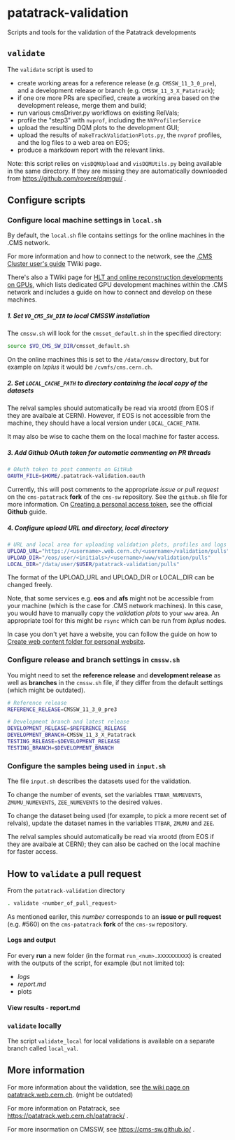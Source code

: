 # patatrack-validation
Scripts and tools for the validation of the Patatrack developments

## `validate`
The `validate` script is used to
  - create working areas for a reference release (e.g. `CMSSW_11_3_0_pre`), and a development release or branch (e.g. `CMSSW_11_3_X_Patatrack`);
  - if one ore more PRs are specified, create a working area based on the development release, merge them and build;
  - run various cmsDriver.py workflows on existing RelVals;
  - profile the "step3" with `nvprof`, including the `NVProfilerService`
  - upload the resulting DQM plots to the development GUI;
  - upload the results of `makeTrackValidationPlots.py`, the `nvprof` profiles, and the log files to a web area on EOS;
  - produce a markdown report with the relevant links.

Note: this script relies on `visDQMUpload` and `visDQMUtils.py` being available in the same directory.
If they are missing they are automatically downloaded from https://github.com/rovere/dqmgui/ .

## Configure scripts

### Configure local machine settings in `local.sh`

By default, the `local.sh` file contains settings for the online machines in the .CMS network.

For more information and how to connect to the network, see the [.CMS Cluster user's guide](https://twiki.cern.ch/twiki/bin/viewauth/CMS/ClusterUsersGuide ".CMS Cluster user's guide") TWiki page.

There's also a TWiki page for [HLT and online reconstruction developments on GPUs](https://twiki.cern.ch/twiki/bin/viewauth/CMS/TriggerDevelopmentWithGPUs "HLT and online reconstruction developments on GPUs"), which lists dedicated GPU development machines within the .CMS network and includes a guide on how to connect and develop on these machines.

##### 1. Set `VO_CMS_SW_DIR` to local CMSSW installation

The `cmssw.sh` will look for the `cmsset_default.sh` in the specified directory:
```sh
source $VO_CMS_SW_DIR/cmsset_default.sh
```
On the online machines this is set to the `/data/cmssw` directory, but for example on *lxplus* it would be `/cvmfs/cms.cern.ch`.

##### 2. Set `LOCAL_CACHE_PATH` to directory containing the local copy of the datasets

The relval samples should automatically be read via xrootd (from EOS if they are avaibale at CERN).
However, if EOS is not accessible from the machine, they should have a local version under `LOCAL_CACHE_PATH`.

It may also be wise to cache them on the local machine for faster access.

##### 3. Add **Github** OAuth token for automatic commenting on PR threads

```sh
# OAuth token to post comments on GitHub
OAUTH_FILE=$HOME/.patatrack-validation.oauth
```
Currently, this will post comments to the appropriate *issue or pull request* on the `cms-patatrack` **fork** of the `cms-sw` repository.
See the `github.sh` file for more information.
On [Creating a personal access token](https://docs.github.com/en/github/authenticating-to-github/creating-a-personal-access-token "Creating a personal access token"), see the official **Github** guide.

##### 4. Configure upload URL and directory, local directory
```sh
# URL and local area for uploading validation plots, profiles and logs
UPLOAD_URL="https://<username>.web.cern.ch/<username>/validation/pulls"
UPLOAD_DIR="/eos/user/<initials>/<username>/www/validation/pulls"
LOCAL_DIR="/data/user/$USER/patatrack-validation/pulls"
```
The format of the UPLOAD_URL and UPLOAD_DIR or LOCAL_DIR can be changed freely.

Note, that some services e.g. **eos** and **afs** might not be accessible from your machine (which is the case for .CMS network machines). In this case, you would have to manually copy the *validation plots* to your `www` area. An appropriate tool for this might be `rsync` which can be run from *lxplus* nodes.

In case you don't yet have a website, you can follow the guide on how to [Create web content folder for personal website](https://cernbox-manual.web.cern.ch/cernbox-manual/en/web/personal_website_content.html#create-personal-website-via-web-services "Create web content folder for personal website").

### Configure release and branch settings in `cmssw.sh`

You might need to set the **reference release** and **development release** as well as **branches** in the `cmssw.sh` file, if they differ from the default settings (which might be outdated). 

```sh
# Reference release
REFERENCE_RELEASE=CMSSW_11_3_0_pre3

# Development branch and latest release
DEVELOPMENT_RELEASE=$REFERENCE_RELEASE
DEVELOPMENT_BRANCH=CMSSW_11_3_X_Patatrack
TESTING_RELEASE=$DEVELOPMENT_RELEASE
TESTING_BRANCH=$DEVELOPMENT_BRANCH
```

### Configure the samples being used in `input.sh`

The file `input.sh` describes the datasets used for the validation.

To change the number of events, set the variables `TTBAR_NUMEVENTS`, `ZMUMU_NUMEVENTS`, `ZEE_NUMEVENTS` to the desired values.

To change the dataset being used (for example, to pick a more recent set of relvals), update the dataset names in the variables `TTBAR`, `ZMUMU` and `ZEE`.

The relval samples should automatically be read via xrootd (from EOS if they are avaibale at CERN); they can also be cached on the local machine for faster access.

## How to `validate` a pull request

From the `patatrack-validation` directory

```bash
. validate <number_of_pull_request>
```

As mentioned eariler, this *number* corresponds to an **issue or pull request** (e.g. #560) on the `cms-patatrack` **fork** of the `cms-sw` repository. 

#### Logs and output

For every **run** a new folder (in the format `run_<num>.XXXXXXXXXX`) is created with the outputs of the script, for example (but not limited to):
- *logs* 
- *report.md*
- plots

#### View results - report.md

### `validate` locally

The script `validate_local` for local validations is available on a separate branch called `local_val`.

## More information
For more information about the validation, see [the wiki page on patatrack.web.cern.ch](https://patatrack.web.cern.ch/patatrack/wiki/PatatrackValidation/). (might be outdated)

For more information on Patatrack, see https://patatrack.web.cern.ch/patatrack/ .  

For more insormation on CMSSW, see https://cms-sw.github.io/ .
